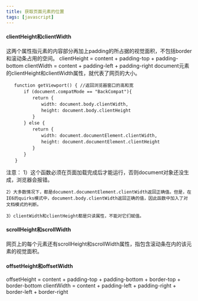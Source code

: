 ```yaml
---
title: 获取页面元素的位置
tags: [javascript]
---
```


####  clientHeight和clientWidth
这两个属性指元素的内容部分再加上padding的所占据的视觉面积，不包括border和滚动条占用的空间。
clientHeight = content + padding-top + padding-bottom
clientWidth = content + padding-left + padding-right
document元素的clientHeight和clientWidth属性，就代表了网页的大小。
```
   function getViewport() { //返回浏览器窗口的高和宽
　　　　if (document.compatMode == "BackCompat"){
　　　　　　return {
　　　　　　　　width: document.body.clientWidth,
　　　　　　　　height: document.body.clientHeight
　　　　　　}
　　　　} else {
　　　　　　return {
　　　　　　　　width: document.documentElement.clientWidth,
　　　　　　　　height: document.documentElement.clientHeight
　　　　　　}
　　　　}
　　}
```
注意：
    1）这个函数必须在页面加载完成后才能运行，否则document对象还没生成，浏览器会报错。

    2）大多数情况下，都是document.documentElement.clientWidth返回正确值。但是，在IE6的quirks模式中，document.body.clientWidth返回正确的值，因此函数中加入了对文档模式的判断。

    3）clientWidth和clientHeight都是只读属性，不能对它们赋值。
#### scrollHeight和scrollWidth
网页上的每个元素还有scrollHeight和scrollWidth属性，指包含滚动条在内的该元素的视觉面积。
#### offsetHeight和offsetWidth
offsetHeight = content + padding-top + padding-bottom + border-top + border-bottom
clientWidth = content + padding-left + padding-right + border-left + border-right

